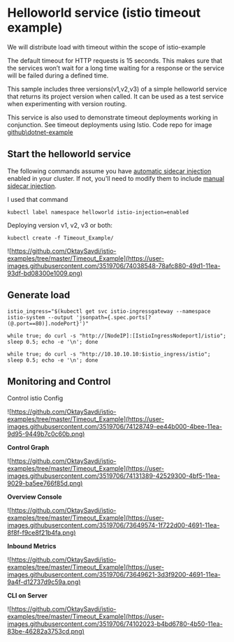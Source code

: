 

# Helloworld service (istio timeout example)

We will distribute load with timeout within the scope of istio-example

The default timeout for HTTP requests is 15 seconds. This makes sure that the services won’t wait for a long time waiting for a response or the service will be failed during a defined time.

This sample includes three versions(v1,v2,v3) of a simple helloworld service that returns its project version when called. It can be used as a test service when experimenting with version routing.

This service is also used to demonstrate  timeout deployments working in conjunction. See timeout deployments using Istio. Code repo for image [github\dotnet-example](https://github.com/OktaySavdi/dotnet-example)

## Start the helloworld service

The following commands assume you have [automatic sidecar injection](https://istio.io/docs/setup/additional-setup/sidecar-injection/#automatic-sidecar-injection) enabled in your cluster. If not, you'll need to modify them to include [manual sidecar injection](https://istio.io/docs/setup/additional-setup/sidecar-injection/#manual-sidecar-injection).

I used that command

    kubectl label namespace helloworld istio-injection=enabled

Deploying version v1, v2, v3 or both:

    kubectl create -f Timeout_Example/
![https://github.com/OktaySavdi/istio-examples/tree/master/Timeout_Example](https://user-images.githubusercontent.com/3519706/74038548-78afc880-49d1-11ea-93df-bd08300e1009.png)


## Generate load

    istio_ingress="$(kubectl get svc istio-ingressgateway --namespace istio-system --output 'jsonpath={.spec.ports[?(@.port==80)].nodePort}')"
    
    while true; do curl -s "http://[NodeIP]:[IstioIngressNodeport]/istio"; sleep 0.5; echo -e '\n'; done
    
    while true; do curl -s "http://10.10.10.10:$istio_ingress/istio"; sleep 0.5; echo -e '\n'; done 

## Monitoring and Control

Control istio Config

![https://github.com/OktaySavdi/istio-examples/tree/master/Timeout_Example](https://user-images.githubusercontent.com/3519706/74128749-ee44b000-4bee-11ea-9d95-9449b7c0c60b.png)

**Control Graph**

![https://github.com/OktaySavdi/istio-examples/tree/master/Timeout_Example](https://user-images.githubusercontent.com/3519706/74131389-42529300-4bf5-11ea-9029-ba5ee766f85d.png)

**Overview Console**

![https://github.com/OktaySavdi/istio-examples/tree/master/Timeout_Example](https://user-images.githubusercontent.com/3519706/73649574-1f722d00-4691-11ea-8f8f-f9ce8f21b4fa.png)

**Inbound Metrics**

![https://github.com/OktaySavdi/istio-examples/tree/master/Timeout_Example](https://user-images.githubusercontent.com/3519706/73649621-3d3f9200-4691-11ea-9a4f-d12737d9c59a.png)

**CLI on Server**

![https://github.com/OktaySavdi/istio-examples/tree/master/Timeout_Example](https://user-images.githubusercontent.com/3519706/74102023-b4bd6780-4b50-11ea-83be-46282a3753cd.png)
